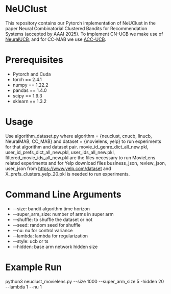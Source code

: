 # NeUClust
This repository contains our Pytorch implementation of NeUClust in the paper Neural Combinatorial Clustered Bandits for Recommendation Systems (accepted by AAAI 2025). To implement CN-UCB we make use of [NeuralUCB](https://github.com/uclaml/NeuralUCB), and for CC-MAB we use [ACC-UCB](https://github.com/Bilkent-CYBORG/ACC-UCB).

# Prerequisites
* Pytorch and Cuda
* torch == 2.4.1
* numpy == 1.22.2
* pandas == 1.4.0
* scipy == 1.9.3
* sklearn == 1.3.2

# Usage
Use algorithm_dataset.py where algorithm = {neuclust, cnucb, linucb, NeuralMAB, CC_MAB} and dataset = {movielens, yelp} to run experiments for that algorithm and dataset pair. movie_id_genre_dict_all_new.pkl, user_id_prefs_dict_all_new.pkl, user_ids_all_new.pkl, filtered_movie_ids_all_new.pkl are the files necessary to run MovieLens related experiments and for Yelp download files business_json, review_json, user_json from https://www.yelp.com/dataset and X_prefs_clusters_yelp_20.pkl is needed to run experiments. 

# Command Line Arguments
* --size: bandit algorithm time horizon
* --super_arm_size: number of arms in super arm
* --shuffle: to shuffle the dataset or not
* --seed: random seed for shuffle
* --nu: nu for control variance
* --lambda: lambda for regularization
* --style: ucb or ts
* --hidden: base arm network hidden size

# Example Run
python3 neuclust_movielens.py --size 1000 --super_arm_size 5 -hidden 20 --lambda 1 --nu 1 
